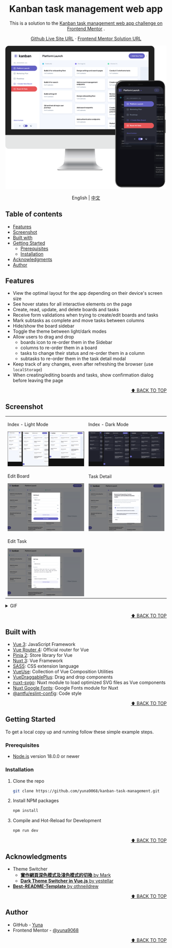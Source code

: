<a name="readme-top"></a>

<div align="center">
    <h1>Kanban task management web app</h1>
    <p>
        This is a solution to the
        <a href="https://www.frontendmentor.io/challenges/kanban-task-management-web-app-wgQLt-HlbB">Kanban task management web app challenge on Frontend Mentor</a>
        .
    </p>
    <p>
        <a href="https://yuna9068.github.io/kanban-task-management/">Github Live Site URL</a>
        ·
        <a href="https://www.frontendmentor.io/solutions/">Frontend Mentor Solution URL</a>
    </p>
</div>

![Index](./docs/screenshot/iMacAndPixel4xl.webp)

<p align="center">English | <a href="">中文</a></p>


## Table of contents

* [Features](#features)
* [Screenshot](#screenshot)
* [Built with](#built-with)
* [Getting Started](#getting-started)
    * [Prerequisites](#prerequisites)
    * [Installation](#installation)
* [Acknowledgments](#acknowledgments)
* [Author](#author)


## Features

* View the optimal layout for the app depending on their device's screen size
* See hover states for all interactive elements on the page
* Create, read, update, and delete boards and tasks
* Receive form validations when trying to create/edit boards and tasks
* Mark subtasks as complete and move tasks between columns
* Hide/show the board sidebar
* Toggle the theme between light/dark modes
* Allow users to drag and drop
  *  boards icon to re-order them in the Sidebar
  *  columns to re-order them in a board
  *  tasks to change their status and re-order them in a column
  *  subtasks to re-order them in the task detail modal
* Keep track of any changes, even after refreshing the browser (use `localStorage`)
* When creating/editing boards and tasks, show confirmation dialog before leaving the page

<p align="right"><a href="#readme-top">⬆︎ BACK TO TOP</a></p>


## Screenshot

<table>
    <tr>
        <td>
            <p>Index - Light Mode</p>
            <img src="./docs/screenshot/index-light-rwd.png" alt="Index - Light Mode">
        </td>
        <td>
            <p>Index - Dark Mode</p>
            <img src="./docs/screenshot/index-dark-rwd.png" alt="Index - Dark Mode">
        </td>
    </tr>
    <tr>
        <td>
            <p>Edit Board</p>
            <img src="./docs/screenshot/edit-board.png" alt="Edit Board">
        </td>
        <td>
            <p>Task Detail</p>
            <img src="./docs/screenshot/task-detail.png" alt="Task Detail">
        </td>
    </tr>
    <tr>
        <td>
            <p>Edit Task</p>
            <img src="./docs/screenshot/edit-task.png" alt="Edit Task">
        </td>
    </tr>
</table>


<details>
  <summary>GIF</summary>
  <table>
    <tr>
        <td>
            <p>Index</p>
            <img src="./docs/screenshot/index.gif" alt="Index">
        </td>
        <td>
            <p>Task</p>
            <img src="./docs/screenshot/task.gif" alt="Task">
        </td>
    </tr>
    <tr>
        <td>
            <p>Form Validation</p>
            <img src="./docs/screenshot/validation.gif" alt="Form Validation">
        </td>
        <td>
            <p>Leave Alert</p>
            <img src="./docs/screenshot/alert.gif" alt="Leave Alert">
        </td>
    </tr>
    <tr>
        <td>
            <p>Theme Switcher</p>
            <img src="./docs/screenshot/theme.gif" alt="Theme">
        </td>
        <td>
        </td>
    </tr>
  </table>
</details>


<p align="right"><a href="#readme-top">⬆︎ BACK TO TOP</a></p>


## Built with

* [Vue 3](https://vuejs.org): JavaScript Framework
* [Vue Router 4](https://router.vuejs.org): Official router for Vue
* [Pinia 2](https://pinia.vuejs.org): Store library for Vue
* [Nuxt 3](https://nuxt.com): Vue Framework
* [SASS](https://sass-lang.com): CSS extension language
* [VueUse](https://vueuse.org): Collection of Vue Composition Utilities
* [VueDraggablePlus](https://alfred-skyblue.github.io/vue-draggable-plus): Drag and drop components
* [nuxt-svgo](https://github.com/cpsoinos/nuxt-svgo): Nuxt module to load optimized SVG files as Vue components
* [Nuxt Google Fonts](https://google-fonts.nuxtjs.org/): Google Fonts module for Nuxt
* [@antfu/eslint-config](https://github.com/antfu/eslint-config): Code style

<p align="right"><a href="#readme-top">⬆︎ BACK TO TOP</a></p>


## Getting Started

To get a local copy up and running follow these simple example steps.

### Prerequisites
* [Node.js](https://nodejs.org) version 18.0.0 or newer

### Installation
1. Clone the repo
    ```sh
    git clone https://github.com/yuna9068/kanban-task-management.git
    ```
2. Install NPM packages
    ```sh
    npm install
    ```
3. Compile and Hot-Reload for Development
    ```sh
    npm run dev
    ```

<p align="right"><a href="#readme-top">⬆︎ BACK TO TOP</a></p>


## Acknowledgments

* Theme Switcher
    * [**實作網頁深色模式及淺色模式的切換** by Mark](https://blog.tarswork.com/post/implement-dark-mode-and-light-mode-for-web-pages)
    * [**Dark Theme Switcher in Vue.js** by yestellar](https://github.com/yestellar/vue_theme_switcher#dark-theme-switcher-in-vuejs)
* [**Best-README-Template** by othneildrew](https://github.com/othneildrew/Best-README-Template)

<p align="right"><a href="#readme-top">⬆︎ BACK TO TOP</a></p>


## Author

* GitHub - [Yuna](https://github.com/yuna9068)
* Frontend Mentor - [@yuna9068](https://www.frontendmentor.io/profile/yuna9068)

<p align="right"><a href="#readme-top">⬆︎ BACK TO TOP</a></p>
